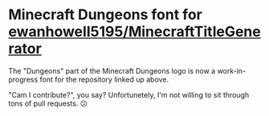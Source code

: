 # Minecraft Dungeons font for [ewanhowell5195/MinecraftTitleGenerator](https://github.com/ewanhowell5195/MinecraftTitleGenerator)
The "Dungeons" part of the Minecraft Dungeons logo is now a work-in-progress font for the repository linked up above.

"Cam I contribute?", you say? Unfortunetely, I'm not willing to sit through tons of pull requests. 😕

